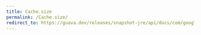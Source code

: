 ```yaml
---
title: Cache.size
permalink: /Cache.size/
redirect_to: https://guava.dev/releases/snapshot-jre/api/docs/com/google/common/cache/Cache.html#size--
---
```

